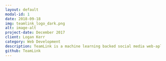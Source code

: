 ```yaml
---
layout: default
modal-id: 1
date: 2018-09-18
img: teamlink_logo_dark.png
alt: image-alt
project-date: December 2017
client: Logan Kerr
category: Web Development
description: TeamLink is a machine learning backed social media web-aplication for students to team up
github: TeamLink
---
```

